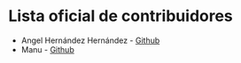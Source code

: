 # Lista oficial de contribuidores

- Angel Hernández Hernández - [Github](https://github.com/AngelHdezHdez)
- Manu - [Github](https://github.com/ManuOSMx)
